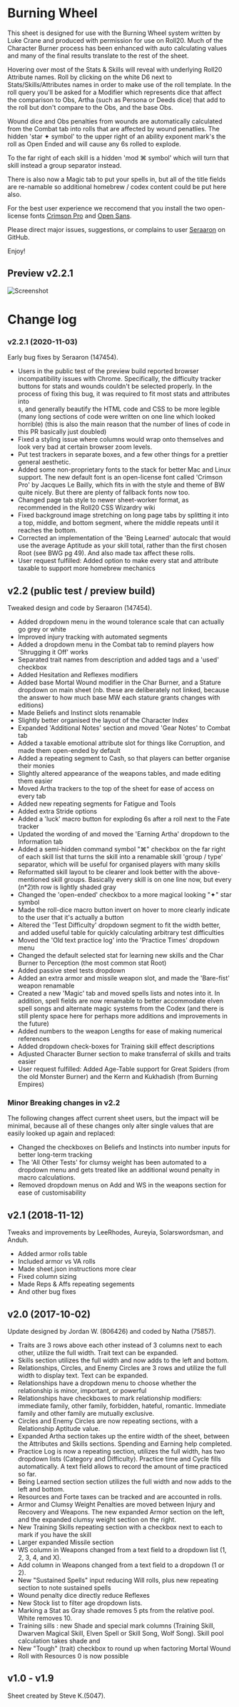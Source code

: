 # Burning Wheel

This sheet is designed for use with the Burning Wheel system written by Luke Crane and produced with permission for use on Roll20. Much of the Character Burner process has been enhanced with auto calculating values and many of the final results translate to the rest of the sheet.

Hovering over most of the Stats & Skills will reveal with underlying Roll20 Attribute names. Roll by clicking on the white D6 next to Stats/Skills/Attributes names in order to make use of the roll template. In the roll query you'll be asked for a Modifier which represents dice that affect the comparison to Obs, Artha (such as Persona or Deeds dice) that add to the roll but don't compare to the Obs, and the base Obs.

Wound dice and Obs penalties from wounds are automatically calculated from the Combat tab into rolls that are affected by wound penatlies. The hidden 'star ✦ symbol' to the upper right of an ability exponent mark's the roll as Open Ended and will cause any 6s rolled to explode. 

To the far right of each skill is a hidden 'mod ⌘ symbol' which will turn that skill instead a group separator instead. 

There is also now a Magic tab to put your spells in, but all of the title fields are re-namable so additional homebrew / codex content could be put here also. 

For the best user experience we reccomend that you install the two open-license fonts [Crimson Pro](https://fonts.google.com/specimen/Crimson+Pro) and [Open Sans](https://fonts.google.com/specimen/Open+Sans).

Please direct major issues, suggestions, or complains to user [Seraaron](https://github.com/Seraaron/roll20-character-sheets/issues) on GitHub.

Enjoy!

## Preview v2.2.1
![Screenshot](https://raw.githubusercontent.com/Seraaron/roll20-character-sheets/master/Burning%20Wheel/Burning%20Wheel.png)

# Change log

### v2.2.1 (2020-11-03)
Early bug fixes by Seraaron (147454).

* Users in the public test of the preview build reported browser incompatibility issues with Chrome. Specifically, the difficulty tracker buttons for stats and wounds couldn't be selected properly. In the process of fixing this bug, it was required to fit most stats and attributes into <div>s, and generally beautify the HTML code and CSS to be more legible (many long sections of code were written on one line which looked horrible) (this is also the main reason that the number of lines of code in this PR basically just doubled)
* Fixed a styling issue where columns would wrap onto themselves and look very bad at certain browser zoom levels.
* Put test trackers in separate boxes, and a few other things for a prettier general aesthetic.
* Added some non-proprietary fonts to the stack for better Mac and Linux support. The new default font is an open-license font called 'Crimson Pro' by Jacques Le Bailly, which fits in with the style and theme of BW quite nicely. But there are plenty of fallback fonts now too.
* Changed page tab style to newer sheet-worker format, as recommended in the Roll20 CSS Wizardry wiki
* Fixed background image stretching on long page tabs by splitting it into a top, middle, and bottom segment, where the middle repeats until it reaches the bottom.
* Corrected an implementation of the 'Being Learned' autocalc that would use the average Aptitude as your skill total, rather than the first chosen Root (see BWG pg 49). And also made tax affect these rolls.
* User request fulfilled: Added option to make every stat and attribute taxable to support more homebrew mechanics

## v2.2 (public test / preview build)
Tweaked design and code by Seraaron (147454).

* Added dropdown menu in the wound tolerance scale that can actually go grey or white
* Improved injury tracking with automated segments
* Added a dropdown menu in the Combat tab to remind players how 'Shrugging it Off' works
* Separated trait names from description and added tags and a 'used' checkbox
* Added Hesitation and Reflexes modifiers
* Added base Mortal Wound modifier in the Char Burner, and a Stature dropdown on main sheet (nb. these are deliberately not linked, because the answer to how much base MW each stature grants changes with editions)
* Made Beliefs and Instinct slots renamable
* Slightly better organised the layout of the Character Index
* Expanded 'Additional Notes' section and moved 'Gear Notes' to Combat tab
* Added a taxable emotional attribute slot for things like Corruption, and made them open-ended by default
* Added a repeating segment to Cash, so that players can better organise their monies
* Slightly altered appearance of the weapons tables, and made editing them easier
* Moved Artha trackers to the top of the sheet for ease of access on every tab
* Added new repeating segments for Fatigue and Tools
* Added extra Stride options
* Added a 'luck' macro button for exploding 6s after a roll next to the Fate tracker
* Updated the wording of and moved the 'Earning Artha' dropdown to the Information tab
* Added a semi-hidden command symbol "⌘" checkbox on the far right of each skill list that turns the skill into a renamable skill 'group / type' separator, which will be useful for organised players with many skills
* Reformatted skill layout to be clearer and look better with the above-mentioned skill groups. Basically every skill is on one line now, but every (n*2)th row is lightly shaded gray
* Changed the 'open-ended' checkbox to a more magical looking "✦" star symbol
* Made the roll-dice macro button invert on hover to more clearly indicate to the user that it's actually a button
* Altered the 'Test Difficulty' dropdown segment to fit the width better, and added useful table for quickly calculating arbitrary test difficulties
* Moved the 'Old text practice log' into the 'Practice Times' dropdown menu
* Changed the default selected stat for learning new skills and the Char Burner to Perception (the most common stat Root)
* Added passive steel tests dropdown
* Added an extra armor and missile weapon slot, and made the 'Bare-fist' weapon renamable
* Created a new 'Magic' tab and moved spells lists and notes into it. In addition, spell fields are now renamable to better accommodate elven spell songs and alternate magic systems from the Codex (and there is still plenty space here for perhaps more additions and improvements in the future)
* Added numbers to the weapon Lengths for ease of making numerical references
* Added dropdown check-boxes for Training skill effect descriptions
* Adjusted Character Burner section to make transferral of skills and traits easier
* User request fulfilled: Added Age-Table support for Great Spiders (from the old Monster Burner) and the Kerrn and Kukhadish (from Burning Empires)

### Minor Breaking changes in v2.2
The following changes affect current sheet users, but the impact will be minimal, because all of these changes only alter single values that are easily looked up again and replaced:

* Changed the checkboxes on Beliefs and Instincts into number inputs for better long-term tracking
* The 'All Other Tests' for clumsy weight has been automated to a dropdown menu and gets treated like an additional wound penalty in macro calculations.
* Removed dropdown menus on Add and WS in the weapons section for ease of customisability

## v2.1 (2018-11-12)

Tweaks and improvements by LeeRhodes, Aureyia, Solarswordsman, and Anduh.

* Added armor rolls table
* Included armor vs VA rolls
* Made sheet.json instructions more clear
* Fixed column sizing
* Made Reps & Affs repeating segements
* And other bug fixes

## v2.0 (2017-10-02)

Update designed by Jordan W. (806426) and coded by Natha (75857).

* Traits are 3 rows above each other instead of 3 columns next to each other,  utilize the full width. Trait text can be expanded.
* Skills section utilizes the full width and now adds to the left and bottom.
* Relationships, Circles, and Enemy Circles are 3 rows and utilize the full width to display text. Text can be expanded.
* Relationships have a dropdown menu to choose whether the relationship is minor, important, or powerful
* Relationships have checkboxes to mark relationship modifiers: immediate family, other family, forbidden, hateful, romantic. Immediate family and other family are mutually exclusive.
* Circles and Enemy Circles are now repeating sections, with a Relationship Aptitude value.
* Expanded Artha section takes up the entire width of the sheet, between the Attributes and Skills sections. Spending and Earning help completed.
* Practice Log is now a repeating section, utilizes the full width, has two dropdown lists (Category and Difficulty). Practice time and Cycle fills automatically. A text field allows to record the amount of time practiced so far.
* Being Learned section section utilizes the full width and now adds to the left and bottom.
* Resources and Forte taxes can be tracked and are accounted in rolls.
* Armor and Clumsy Weight Penalties are moved between Injury and Recovery and Weapons. The new expanded Armor section on the left, and the expanded clumsy weight section on the right.
* New Training Skills repeating section with a checkbox next to each to mark if you have the skill
* Larger expanded Missile section
* WS column in Weapons changed from a text field to a dropdown list (1, 2, 3, 4, and X).
* Add column in Weapons changed from a text field to a dropdown (1 or 2).
* New "Sustained Spells" input reducing Will rolls, plus new repeating section to note sustained spells
* Wound penalty dice directly reduce Reflexes
* New Stock list to filter age dropdown lists.
* Marking a Stat as Gray shade removes 5 pts from the relative pool. White removes 10.
* Training sills : new Shade and special mark columns (Training Skill, Dwarven Magical Skill, Elven Spell or Skill Song, Wolf Song). Skill pool calculation takes shade and
* New "Tough" (trait) checkbox to round up when factoring Mortal Wound
* Roll with Resources 0 is now possible

## v1.0 - v1.9

Sheet created by Steve K.(5047).
